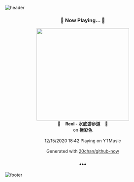 ![header](https://capsule-render.vercel.app/api?type=wave&height=170&section=header&text=Hi.%20I'm%20SHIFT&fontColor=090707&fontAlignX=45&fontAlignY=65&fontSize=100)

<h3 align="center">🎵 Now Playing... 🎵</h3>
<p align="center">
  <a href="https://music.youtube.com/channel/UCknW0jP_BkALWACMQ44cJ1A">
    <img width="300" src="https://lh3.googleusercontent.com/WWOWGZZiGBIzvdTyBicuM2q5P0lxiB0fPqhU4btXWxzJBx23qz9fX-hTTj1Phb-rFoW5Y5hDLX92dIMU4w">
  </a>
  <br>
  🎵&nbsp&nbsp&nbsp <b>Reol - 水底游歩道</b> &nbsp&nbsp&nbsp🎵
  <br>
  on <b>極彩色</b>
  
  <br />
  <br />
  12/15/2020 18:42 Playing on YTMusic
  <br />
  <br />
  Generated with <a href="https://github.com/20chan/github-now">20chan/github-now</a>
</p>

<h3 align="center">•••</h3>

![footer](https://capsule-render.vercel.app/api?type=wave&height=150&section=footer)
